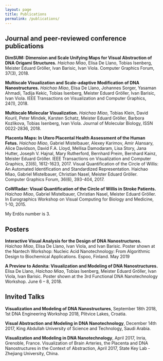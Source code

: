 ```yaml
---
layout: page
title: Publications
permalink: /publications/
---
```


## Journal and peer-reviewed conference publications

**DimSUM: Dimension and Scale Unifying Maps for Visual Abstraction of DNA Origami Structures.** _Haichao Miao_, Elisa De Llano, Tobias Isenberg, Meister Eduard Gröller, Ivan Barisic, Ivan Viola. Computer Graphics Forum, 37(3), 2018.

**Multiscale Visualization and Scale-adaptive Modification of DNA Nanostructures.**
_Haichao Miao_, Elisa De Llano, Johannes Sorger, Yasaman Ahmadi, Tadija Kekic, Tobias Isenberg, Meister Eduard Gröller, Ivan Barisic, Ivan Viola. IEEE Transactions on Visualization and Computer Graphics, 24(1), 2018.

**Multiscale Molecular Visualization.** _Haichao Miao_, Tobias Klein, David Kouril, Peter Mindek, Karsten Schatz, Meister Eduard Gröller, Barbora Kozlikova, Tobias Isenberg, Ivan Viola. Journal of Molecular Biology, ISSN 0022-2836, 2018.

**Placenta Maps: In Utero Placental Health Assessment of the Human Fetus.** _Haichao Miao_, Gabriel Mistelbauer, Alexey Karimov, Amir Alansary, Alice Davidson, David F.A. Lloyd, Mellisa Damodaram, Lisa Story, Jana Hutter, Joseph V. Hajnal, Mary Rutherford, Bernhard Preim, Bernhard Kainz, Meister Eduard Gröller. IEEE Transactions on Visualization and Computer Graphics, 23(6), 1612-1623, 2017.
Visual Quantification of the Circle of Willis: An Automated Identification and Standardized Representation. Haichao Miao, Gabriel Mistelbauer, Christian Nasel, Meister Eduard Gröller. Computer Graphics Forum, 36(6), 393-404, 2017.

**CoWRadar: Visual Quantification of the Circle of Willis in Stroke Patients.** _Haichao Miao_, Gabriel Mistelbauer, Christian Nasel, Meister Eduard Gröller. In Eurographics Workshop on Visual Computing for Biology and Medicine, 1-10, 2015.

My Erdős number is 3.

## Posters

**Interactive Visual Analysis for the Design of DNA Nanostructures.** _Haichao Miao_, Elisa De Llano, Ivan Viola, and Ivan Barisic. Poster shown at the Nantech Workshop: Nucleic Acid Nanotechnology: From Algorithmic Design to Biochemical Applications. Espoo, Finland. May 2019

**A Preview to Adenita: Visualization and Modeling of DNA Nanostructures.** Elisa De Llano, _Haichao Miao_, Tobias Isenberg, Meister Eduard Gröller, Ivan Viola, Ivan Barisic. Poster shown at the 3rd Functional DNA Nanotechnology Workshop. June 6 – 8, 2018.

## Invited Talks
**Visualization and Modeling of DNA Nanostructures**, September 18th 2018, 1st DNA Engineering Workshop 2018, Plitvice Lakes, Croatia.

**Visual Abstraction and Modeling in DNA Nanotechnology**, December 14th 2017, King Abdullah University of Science and Technology, Saudi Arabia.

**Visualization and Modeling in DNA Nanotechnology**, April 2017, Inria, Grenoble, France.
Visualization of Brain Arteries, the Placenta and DNA Nanostructures in the Context of Abstraction, April 2017, State Key Lab - Zhejiang University, China.

